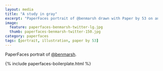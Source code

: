 ```yaml
---
layout: media
title: "A study in gray"
excerpt: "PaperFaces portrait of @benmarsh drawn with Paper by 53 on an iPad."
image: 
  feature: paperfaces-benmarsh-twitter-lg.jpg
  thumb: paperfaces-benmarsh-twitter-150.jpg
category: paperfaces
tags: [portrait, illustration, paper by 53]
---
```


PaperFaces portrait of [@benmarsh](http://twitter.com/benmarsh).

{% include paperfaces-boilerplate.html %}